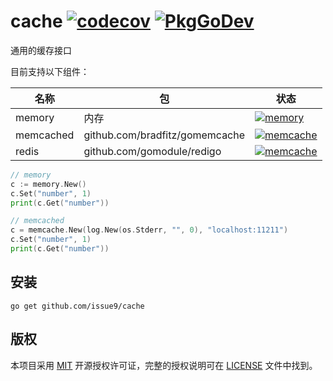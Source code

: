 cache
[![codecov](https://codecov.io/gh/issue9/cache/branch/master/graph/badge.svg)](https://codecov.io/gh/issue9/cache)
[![PkgGoDev](https://pkg.go.dev/badge/github.com/issue9/cache)](https://pkg.go.dev/github.com/issue9/cache)
======

通用的缓存接口

目前支持以下组件：

名称       | 包                                   | 状态
-----------|--------------------------------------|-----
memory     | 内存                                 | [![memory](https://github.com/issue9/cache/workflows/memory/badge.svg)](https://github.com/issue9/cache/actions?query=workflow%3Amemory)
memcached  | github.com/bradfitz/gomemcache       | [![memcache](https://github.com/issue9/cache/workflows/memcached/badge.svg)](https://github.com/issue9/cache/actions?query=workflow%3Amemcached)
redis      | github.com/gomodule/redigo           | [![memcache](https://github.com/issue9/cache/workflows/redis/badge.svg)](https://github.com/issue9/cache/actions?query=workflow%3Aredis)

```go
// memory
c := memory.New()
c.Set("number", 1)
print(c.Get("number"))

// memcached
c = memcache.New(log.New(os.Stderr, "", 0), "localhost:11211")
c.Set("number", 1)
print(c.Get("number"))
```

安装
---

```shell
go get github.com/issue9/cache
```

版权
---

本项目采用 [MIT](https://opensource.org/licenses/MIT) 开源授权许可证，完整的授权说明可在 [LICENSE](LICENSE) 文件中找到。
